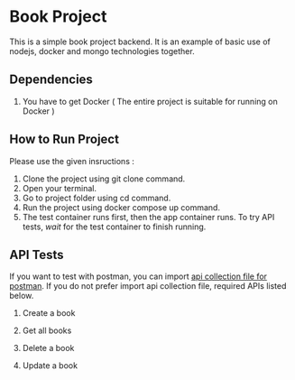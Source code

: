 # Book Project
This is a simple book project backend.
It is an example of basic use of nodejs, docker and mongo technologies together.

## Dependencies
1. You have to get Docker ( The entire project is suitable for running on Docker )
   
## How to Run Project
Please use the given insructions :
1. Clone the project using  git clone  command.
2. Open your terminal.
3. Go to project folder using  cd  command.
4. Run the project using  docker compose up  command.
5. The test container runs first, then the app container runs. To try API tests, *wait* for the test container to finish running.

## API Tests
If you want to test with postman, you can import [api collection file for postman](/PostmanCollection.json). If you do not prefer import api collection file, required APIs listed below.

1. Create a book

2. Get all books

3. Delete a book

4. Update a book


